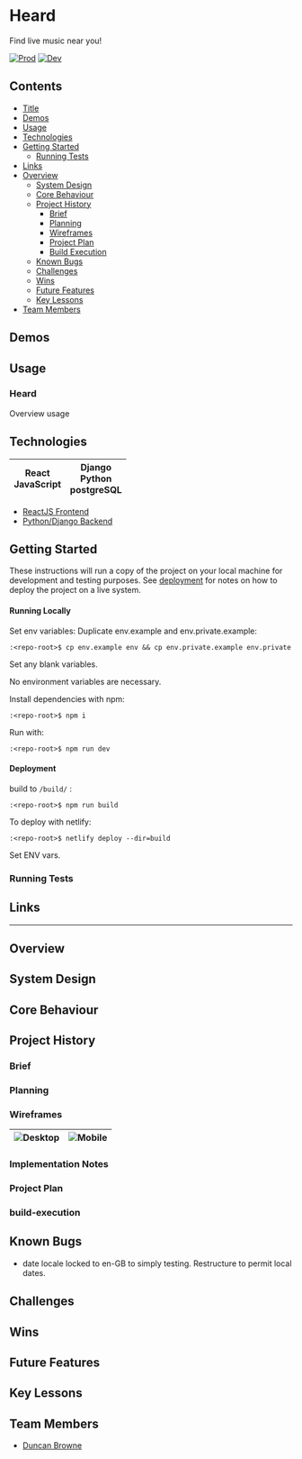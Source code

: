 # Heard
Find live music near you!

[![Prod](https://github.com/DBBrowne/sei-project-four-frontend/actions/workflows/test-main.yml/badge.svg)](https://github.com/DBBrowne/sei-project-four-frontend/actions/workflows/test-main.yml) [![Dev](https://github.com/DBBrowne/sei-project-four-frontend/actions/workflows/test-dev.yml/badge.svg)](https://github.com/DBBrowne/sei-project-four-frontend/actions/workflows/test-dev.yml)
## Contents
- [Title](#title)
- [Demos](#demos)
- [Usage](#usage)
- [Technologies](#technologies)
- [Getting Started](#getting-started)
    - [Running Tests](#running-tests)
- [Links](#links)
- [Overview](#overview)
    - [System Design](#system-design)
    - [Core Behaviour](#core-behaviour)
    - [Project History](#project-history)
        - [Brief](#brief)
        - [Planning](#planning)
        - [Wireframes](#wireframes)
        - [Project Plan](#project-plan)
        - [Build Execution](#build-execution)
    - [Known Bugs](#known-bugs)
    - [Challenges](#challenges)
    - [Wins](#wins)
    - [Future Features](#future-features)
    - [Key Lessons](#key-lessons)
- [Team Members](#team-members)

## Demos

## Usage

### Heard
Overview usage

## Technologies
|React<br>JavaScript|Django<br>Python<br>postgreSQL|
|---|---|

- [ReactJS Frontend](https://github.com/DBBrowne/sei-project-four-frontend)
- [Python/Django Backend](https://github.com/DBBrowne/sei-project-four-backend)

## Getting Started
These instructions will run a copy of the project on your local machine for development and testing purposes. See [deployment](#deployment) for notes on how to deploy the project on a live system.

#### Running Locally
Set env variables:
Duplicate env.example and env.private.example:
```console
:<repo-root>$ cp env.example env && cp env.private.example env.private
```
Set any blank variables.


No environment variables are necessary.

Install dependencies with npm:
```console
:<repo-root>$ npm i
```
Run with:
```console
:<repo-root>$ npm run dev
```

#### Deployment
build to `/build/` :
```console
:<repo-root>$ npm run build
```
To deploy with netlify:
```console
:<repo-root>$ netlify deploy --dir=build
```
Set ENV vars.

### Running Tests

## Links

****

## Overview

## System Design

## Core Behaviour

## Project History

### Brief

### Planning

### Wireframes
|![Desktop](https://user-images.githubusercontent.com/72463218/168068627-1d7d8ac0-adbd-46ba-8c50-e9ac3e6c5a59.png)|![Mobile](https://user-images.githubusercontent.com/72463218/168068692-b0bf9632-426e-47e7-947e-72f9f0a8b7c3.png)|
|---|---|
### Implementation Notes

### Project Plan

### build-execution

## Known Bugs
 - date locale locked to en-GB to simply testing.  Restructure to permit local dates.
## Challenges

## Wins

## Future Features

## Key Lessons

## Team Members
- [Duncan Browne](https://github.com/DBBrowne)